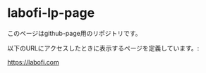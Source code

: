 # labofi-lp-page

このページはgithub-page用のリポジトリです。

以下のURLにアクセスしたときに表示するページを定義しています。:

https://labofi.com
